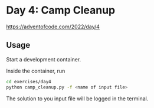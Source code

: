 # Day 4: Camp Cleanup

https://adventofcode.com/2022/day/4

## Usage

Start a development container. 

Inside the container, run 
```bash
cd exercises/day4
python camp_cleanup.py -f <name of input file>
```

The solution to you input file will be logged in the terminal.

